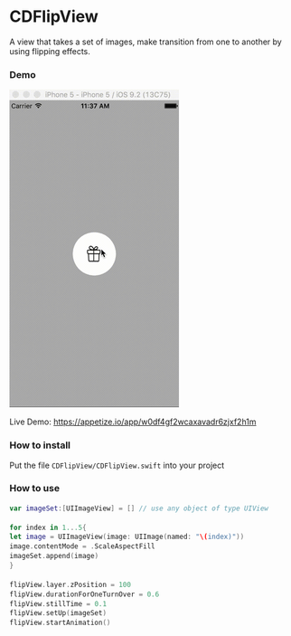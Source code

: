 # CDFlipView

A view that takes a set of images, make transition from one to another by using flipping effects.

### Demo
![Screencapture GIF](https://github.com/jibeex/CDFlipView/blob/master/demo.gif)

Live Demo: https://appetize.io/app/w0df4gf2wcaxavadr6zjxf2h1m


### How to install

Put the file `CDFlipView/CDFlipView.swift` into your project

### How to use

```swift
var imageSet:[UIImageView] = [] // use any object of type UIView

for index in 1...5{
let image = UIImageView(image: UIImage(named: "\(index)"))
image.contentMode = .ScaleAspectFill
imageSet.append(image)
}

flipView.layer.zPosition = 100
flipView.durationForOneTurnOver = 0.6
flipView.stillTime = 0.1
flipView.setUp(imageSet)
flipView.startAnimation()
```

